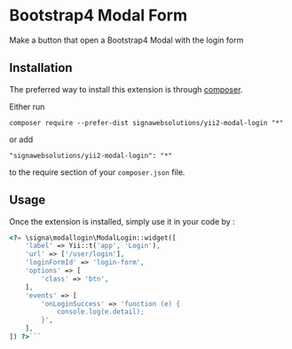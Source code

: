 Bootstrap4 Modal Form
=====================
Make a button that open a Bootstrap4 Modal with the login form

Installation
------------

The preferred way to install this extension is through [composer](http://getcomposer.org/download/).

Either run

```
composer require --prefer-dist signawebsolutions/yii2-modal-login "*"
```

or add

```
"signawebsolutions/yii2-modal-login": "*"
```

to the require section of your `composer.json` file.


Usage
-----

Once the extension is installed, simply use it in your code by  :

```php
<?= \signa\modallogin\ModalLogin::widget([
    'label' => Yii::t('app', 'Login'),
    'url' => ['/user/login'],
    'loginFormId' => 'login-form',
    'options' => [
        'class' => 'btn',
    ],
    'events' => [
        'onLoginSuccess' => 'function (e) {
            console.log(e.detail);
        }',
    ],
]) ?>```